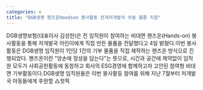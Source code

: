 ```yaml
---
categories: e
title: "DGB생명 핸즈온Handson 봉사활동 전개저개발국 아동 물품 지원"
---
```

DGB생명보험(대표이사 김성한)은 전 임직원이 참여하는 비대면 핸즈온(Hands-on) 봉사활동을 통해 저개발국 어린이에게 직접 만든 물품을 전달했다고 4일 밝혔다.이번 봉사활동은 DGB생명 임직원이 1인당 1건의 기부 물품을 직접 제작하는 핸즈온 방식으로 진행되었다. 핸즈온이란 "양손에 정성을 담는다"는 뜻으로, 시간과 공간에 제약없이 임직원 모두가 사회공헌활동에 동참하고 회사의 ESG경영에 함께하고자 고안된 참여형 비대면 기부활동이다.DGB생명 임직원들은 이번 봉사활등 참여를 위해 지난 7월부터 저개발국 아동들에게 후원할 △핫픽